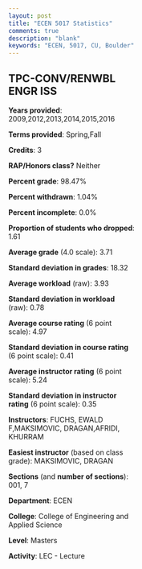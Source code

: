 ```yaml
---
layout: post
title: "ECEN 5017 Statistics"
comments: true
description: "blank"
keywords: "ECEN, 5017, CU, Boulder"
--- 
```

<head>
<script src="https://ajax.googleapis.com/ajax/libs/jquery/2.1.3/jquery.min.js"></script>
<script src="https://dl.dropboxusercontent.com/s/pc42nxpaw1ea4o9/highcharts.js?dl=0"></script>
<!-- <script src="../assets/js/highcharts.js"></script> -->
<style type="text/css">@font-face {
	font-family: "Bebas Neue";
	src: url(https://www.filehosting.org/file/details/544349/BebasNeue%20Regular.otf) format("opentype");
	}
	h1.Bebas { 
		font-family: "Bebas Neue", Verdana, Tahoma;
	}
</style>
</head>
<body>
	<div id="container" style="float: right; width: 45%; height: 88%; margin-left: 2.5%; margin-right: 2.5%;"></div>
	<script language="JavaScript">
		$(document).ready(function() {
		var chart = {type: 'column'};
		var title = {text: 'Grade Distribution'};
		var xAxis = {categories: ['A','B','C','D','F'],crosshair: true};
		var yAxis = {min: 0,title: {text: 'Percentage'}};
		var tooltip = {headerFormat: '<center><b><span style="font-size:20px">{point.key}</span></b></center>',
		               pointFormat: '<td style="padding:0"><b>{point.y:.1f}%</b></td>',
		               footerFormat: '</table>',shared: true,useHTML: true};
		var plotOptions = {column: {pointPadding: 0.0,borderWidth: 0}};  
		var credits = {enabled: false};var series= [{name: 'Percent',data: [80.83,17.5,0.83,0.0,0.83,]}];
		var json = {};
		json.chart = chart;
		json.title = title;
		json.tooltip = tooltip;
		json.xAxis = xAxis;
		json.yAxis = yAxis;  
		json.series = series;
		json.plotOptions = plotOptions;  
		json.credits = credits;
		$('#container').highcharts(json);
	});
	</script>
</body>
			   
## TPC-CONV/RENWBL ENGR ISS

**Years provided**: 2009,2012,2013,2014,2015,2016

**Terms provided**: Spring,Fall

**Credits**: 3

**RAP/Honors class?** Neither

**Percent grade**: 98.47%

**Percent withdrawn**: 1.04%

**Percent incomplete**: 0.0%

**Proportion of students who dropped**: 1.61

**Average grade** (4.0 scale): 3.71

**Standard deviation in grades**: 18.32

**Average workload** (raw): 3.93

**Standard deviation in workload** (raw): 0.78

**Average course rating** (6 point scale): 4.97

**Standard deviation in course rating** (6 point scale): 0.41

**Average instructor rating** (6 point scale): 5.24

**Standard deviation in instructor rating** (6 point scale): 0.35

**Instructors**: FUCHS, EWALD F,MAKSIMOVIC, DRAGAN,AFRIDI, KHURRAM

**Easiest instructor** (based on class grade): MAKSIMOVIC, DRAGAN

**Sections** (and **number of sections**): 001, 7

**Department**: ECEN

**College**: College of Engineering and Applied Science

**Level**: Masters

**Activity**: LEC - Lecture